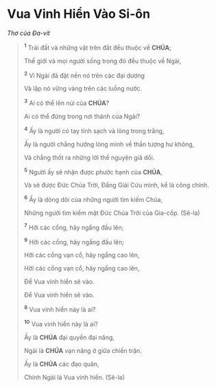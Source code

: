 # Vua Vinh Hiển Vào Si-ôn
*Thơ của Đa-vít*

> <sup><b>1</b></sup> Trái đất và những vật trên đất đều thuộc về **CHÚA**;
>
> Thế giới và mọi người sống trong đó đều thuộc về Ngài,
>
> <sup><b>2</b></sup> Vì Ngài đã đặt nền nó trên các đại dương
>
> Và lập nó vững vàng trên các luồng nước.
>
> <sup><b>3</b></sup> Ai có thể lên núi của **CHÚA**?
>
> Ai có thể đứng trong nơi thánh của Ngài?
>
> <sup><b>4</b></sup> Ấy là người có tay tinh sạch và lòng trong trắng,
>
> Ấy là người chẳng hướng lòng mình về thần tượng hư không,
>
> Và chẳng thốt ra những lời thề nguyện giả dối.
>
> <sup><b>5</b></sup> Người ấy sẽ nhận được phước hạnh của **CHÚA**,
>
> Và sẽ được Đức Chúa Trời, Đấng Giải Cứu mình, kể là công chính.
>
> <sup><b>6</b></sup> Ấy là dòng dõi của những người tìm kiếm Chúa,
>
> Những người tìm kiếm mặt Đức Chúa Trời của Gia-cốp. (Sê-la)
>
> <sup><b>7</b></sup> Hỡi các cổng, hãy ngẩng đầu lên;
> 
> <sup><b>9</b></sup> Hỡi các cổng, hãy ngẩng đầu lên;
>
> Hỡi các cổng vạn cổ, hãy ngẩng cao lên,
> 
> Hỡi các cổng vạn cổ, hãy ngẩng cao lên,
>
> Để Vua vinh hiển sẽ vào.
> 
> Để Vua vinh hiển sẽ vào.
>
> <sup><b>8</b></sup> Vua vinh hiển này là ai?
> 
> <sup><b>10</b></sup> Vua vinh hiển này là ai?
>
> Ấy là **CHÚA** đại quyền đại năng,
>
> Ngài là **CHÚA** vạn năng ở giữa chiến trận.
>
> Ấy là **CHÚA** các đạo quân,
>
> Chính Ngài là Vua vinh hiển. (Sê-la)